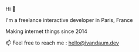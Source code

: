 Hi 👋

I'm a freelance interactive developer in Paris, France

Making internet things since 2014

📫 Feel free to reach me : [hello@ivandaum.dev](mailto:hello@ivandaum.dev)
